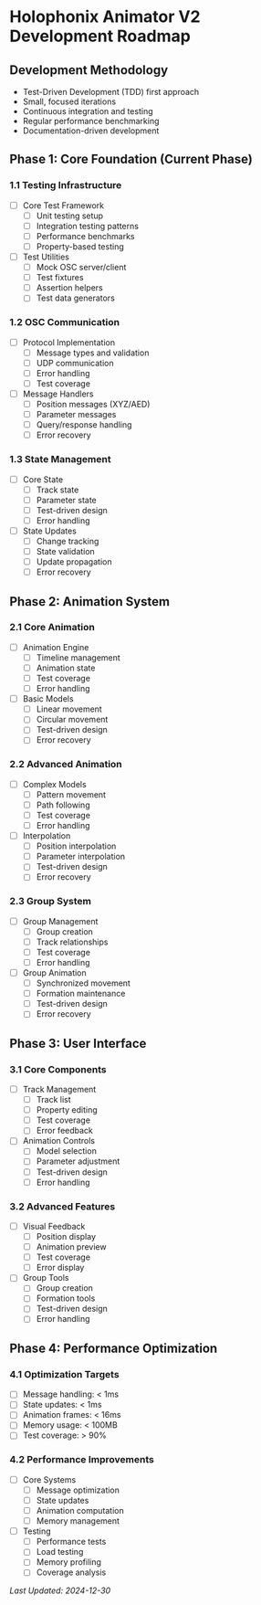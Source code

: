# Holophonix Animator V2 Development Roadmap

## Development Methodology
- Test-Driven Development (TDD) first approach
- Small, focused iterations
- Continuous integration and testing
- Regular performance benchmarking
- Documentation-driven development

## Phase 1: Core Foundation (Current Phase)
### 1.1 Testing Infrastructure
- [ ] Core Test Framework
  - [ ] Unit testing setup
  - [ ] Integration testing patterns
  - [ ] Performance benchmarks
  - [ ] Property-based testing
- [ ] Test Utilities
  - [ ] Mock OSC server/client
  - [ ] Test fixtures
  - [ ] Assertion helpers
  - [ ] Test data generators

### 1.2 OSC Communication
- [ ] Protocol Implementation
  - [ ] Message types and validation
  - [ ] UDP communication
  - [ ] Error handling
  - [ ] Test coverage
- [ ] Message Handlers
  - [ ] Position messages (XYZ/AED)
  - [ ] Parameter messages
  - [ ] Query/response handling
  - [ ] Error recovery

### 1.3 State Management
- [ ] Core State
  - [ ] Track state
  - [ ] Parameter state
  - [ ] Test-driven design
  - [ ] Error handling
- [ ] State Updates
  - [ ] Change tracking
  - [ ] State validation
  - [ ] Update propagation
  - [ ] Error recovery

## Phase 2: Animation System
### 2.1 Core Animation
- [ ] Animation Engine
  - [ ] Timeline management
  - [ ] Animation state
  - [ ] Test coverage
  - [ ] Error handling
- [ ] Basic Models
  - [ ] Linear movement
  - [ ] Circular movement
  - [ ] Test-driven design
  - [ ] Error recovery

### 2.2 Advanced Animation
- [ ] Complex Models
  - [ ] Pattern movement
  - [ ] Path following
  - [ ] Test coverage
  - [ ] Error handling
- [ ] Interpolation
  - [ ] Position interpolation
  - [ ] Parameter interpolation
  - [ ] Test-driven design
  - [ ] Error recovery

### 2.3 Group System
- [ ] Group Management
  - [ ] Group creation
  - [ ] Track relationships
  - [ ] Test coverage
  - [ ] Error handling
- [ ] Group Animation
  - [ ] Synchronized movement
  - [ ] Formation maintenance
  - [ ] Test-driven design
  - [ ] Error recovery

## Phase 3: User Interface
### 3.1 Core Components
- [ ] Track Management
  - [ ] Track list
  - [ ] Property editing
  - [ ] Test coverage
  - [ ] Error feedback
- [ ] Animation Controls
  - [ ] Model selection
  - [ ] Parameter adjustment
  - [ ] Test-driven design
  - [ ] Error handling

### 3.2 Advanced Features
- [ ] Visual Feedback
  - [ ] Position display
  - [ ] Animation preview
  - [ ] Test coverage
  - [ ] Error display
- [ ] Group Tools
  - [ ] Group creation
  - [ ] Formation tools
  - [ ] Test-driven design
  - [ ] Error handling

## Phase 4: Performance Optimization
### 4.1 Optimization Targets
- [ ] Message handling: < 1ms
- [ ] State updates: < 1ms
- [ ] Animation frames: < 16ms
- [ ] Memory usage: < 100MB
- [ ] Test coverage: > 90%

### 4.2 Performance Improvements
- [ ] Core Systems
  - [ ] Message optimization
  - [ ] State updates
  - [ ] Animation computation
  - [ ] Memory management
- [ ] Testing
  - [ ] Performance tests
  - [ ] Load testing
  - [ ] Memory profiling
  - [ ] Coverage analysis

*Last Updated: 2024-12-30*
